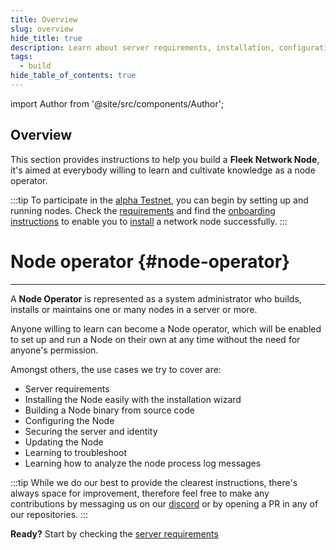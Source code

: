 ```yaml
---
title: Overview
slug: overview
hide_title: true
description: Learn about server requirements, installation, configuration, and more. Become a Node Operator and contribute to the network's growth.  
tags:
  - build
hide_table_of_contents: true
---
```


import Author from '@site/src/components/Author';

## Overview

This section provides instructions to help you build a **Fleek Network Node**, it's aimed at everybody willing to learn and cultivate knowledge as a node operator.

:::tip
To participate in the [alpha Testnet](/docs/roadmap), you can begin by setting up and running nodes. Check the [requirements](/docs/node/requirements) and find the [onboarding instructions](/docs/node/testnet-onboarding) to enable you to [install](/docs/node/install) a network node successfully.
:::

# Node operator {#node-operator}
---

A **Node Operator** is represented as a system administrator who builds, installs or maintains one or many nodes in a server or more.

Anyone willing to learn can become a Node operator, which will be enabled to set up and run a Node on their own at any time without the need for anyone's permission.

Amongst others, the use cases we try to cover are:

- Server requirements
- Installing the Node easily with the installation wizard
- Building a Node binary from source code
- Configuring the Node
- Securing the server and identity
- Updating the Node
- Learning to troubleshoot
- Learning how to analyze the node process log messages

:::tip
While we do our best to provide the clearest instructions, there's always space for improvement, therefore feel free to make any contributions by messaging us on our [discord](https://discord.gg/fleek) or by opening a PR in any of our repositories.
:::

**Ready?** Start by checking the [server requirements](/docs/node/requirements)


<Author
    name="Helder Oliveira"
    image="https://github.com/heldrida.png"
    title="Software Developer + DX"
    url="https://github.com/heldrida"
/>
